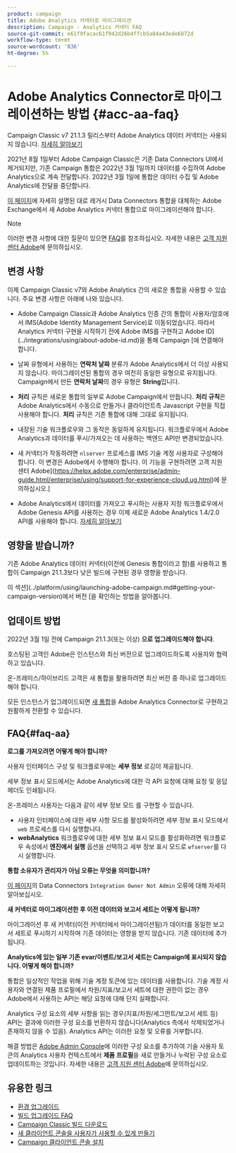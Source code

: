 ```yaml
---
product: campaign
title: Adobe Analytics 커넥터로 마이그레이션
description: Campaign - Analytics 커넥터 FAQ
source-git-commit: e61f9facac61f942d26b4ffcb5a84a43ede6872d
workflow-type: tm+mt
source-wordcount: '836'
ht-degree: 5%

---
```


# Adobe Analytics Connector로 마이그레이션하는 방법 {#acc-aa-faq}

Campaign Classic v7 21.1.3 릴리스부터 Adobe Analytics 데이터 커넥터는 사용되지 않습니다. [자세히 알아보기](https://experienceleague.adobe.com/docs/analytics/import/dataconnectors/data-connectors-eol.html)

2021년 8월 1일부터 Adobe Campaign Classic은 기존 Data Connectors UI에서 제거되지만, 기존 Campaign 통합은 2022년 3월 1일까지 데이터를 수집하여 Adobe Analytics으로 계속 전달합니다. 2022년 3월 1일에 통합은 데이터 수집 및 Adobe Analytics에 전달을 중단합니다.

[이 페이지](../platform/using/adobe-analytics-connector.md)에 자세히 설명된 대로 레거시 Data Connectors 통합을 대체하는 Adobe Exchange에서 새 Adobe Analytics 커넥터 통합으로 마이그레이션해야 합니다.


>[!NOTE]
>
>이러한 변경 사항에 대한 질문이 있으면 [FAQ](#faq-aa)를 참조하십시오. 자세한 내용은 [고객 지원 센터 Adobe](https://helpx.adobe.com/kr/enterprise/admin-guide.html/enterprise/using/support-for-experience-cloud.ug.html)에 문의하십시오.


## 변경 사항

이제 Campaign Classic v7와 Adobe Analytics 간의 새로운 통합을 사용할 수 있습니다. 주요 변경 사항은 아래에 나와 있습니다.

* Adobe Campaign Classic과 Adobe Analytics 인증 간의 통합이 사용자/암호에서 IMS(Adobe Identity Management Service)로 이동되었습니다. 따라서 Analytics 커넥터 구현을 시작하기 전에 Adobe IMS를 구현하고 Adobe ID](../integrations/using/about-adobe-id.md)을 통해 Campaign [에 연결해야 합니다.

* 날짜 유형에서 사용하는 **연락처 날짜** 분류가 Adobe Analytics에서 더 이상 사용되지 않습니다. 마이그레이션된 통합의 경우 여전히 동일한 유형으로 유지됩니다. Campaign에서 만든 **연락처 날짜**&#x200B;의 경우 유형은 **String**&#x200B;입니다.

* **처리** 규칙은 새로운 통합의 일부로 Adobe Campaign에서 만듭니다. **처리 규칙**&#x200B;은 Adobe Analytics에서 수동으로 만들거나 클라이언트측 Javascript 구현을 직접 사용해야 합니다. **처리** 규칙은 기존 통합에 대해 그대로 유지됩니다.

* 내장된 기술 워크플로우와 그 동작은 동일하게 유지됩니다. 워크플로우에서 Adobe Analytics과 데이터를 푸시/가져오는 데 사용하는 백엔드 API만 변경되었습니다.

* 새 커넥터가 작동하려면 `nlserver` 프로세스를 IMS 기술 계정 사용자로 구성해야 합니다. 이 변경은 Adobe에서 수행해야 합니다. 이 기능을 구현하려면 고객 지원 센터 Adobe](https://helpx.adobe.com/enterprise/admin-guide.html/enterprise/using/support-for-experience-cloud.ug.html)에 문의하십시오.[

* Adobe Analytics에서 데이터를 가져오고 푸시하는 사용자 지정 워크플로우에서 Adobe Genesis API를 사용하는 경우 이제 새로운 Adobe Analytics 1.4/2.0 API를 사용해야 합니다. [자세히 알아보기](https://adobeexchangeec.zendesk.com/hc/en-us/articles/360047148832-Replacements-for-Data-Connector-API-calls)

## 영향을 받습니까?

기존 Adobe Analytics 데이터 커넥터(이전에 Genesis 통합이라고 함)를 사용하고 통합이 Campaign 21.1.3보다 낮은 빌드에 구현된 경우 영향을 받습니다.

이 섹션](../platform/using/launching-adobe-campaign.md#getting-your-campaign-version)에서 버전 [을 확인하는 방법을 알아봅니다.

## 업데이트 방법

2022년 3월 1일 전에 Campaign 21.1.3(또는 이상) **으로 업그레이드해야 합니다**.

호스팅된 고객인 Adobe은 인스턴스와 최신 버전으로 업그레이드하도록 사용자와 협력하고 있습니다.

온-프레미스/하이브리드 고객은 새 통합을 활용하려면 최신 버전 중 하나로 업그레이드해야 합니다.

모든 인스턴스가 업그레이드되면 [새 통합](../platform/using/adobe-analytics-connector.md)을 Adobe Analytics Connector로 구현하고 원활하게 전환할 수 있습니다.


## FAQ{#faq-aa}

**로그를 가져오려면 어떻게 해야 합니까?**

사용자 인터페이스 구성 및 워크플로우에는 **세부 정보** 로깅이 제공됩니다.

세부 정보 표시 모드에서는 Adobe Analytics에 대한 각 API 요청에 대해 요청 및 응답 헤더도 인쇄됩니다.

온-프레미스 사용자는 다음과 같이 세부 정보 모드 를 구현할 수 있습니다.

* 사용자 인터페이스에 대한 세부 사항 모드를 활성화하려면 세부 정보 표시 모드에서 `web` 프로세스를 다시 실행합니다.
* **webAnalytics** 워크플로우에 대한 세부 정보 표시 모드를 활성화하려면 워크플로우 속성에서 **엔진에서 실행** 옵션을 선택하고 세부 정보 표시 모드로 `wfserver`를 다시 실행합니다.

**통합 소유자가 관리자가 아님 오류는 무엇을 의미합니까?**

[이 페이지](https://adobeexchangeec.zendesk.com/hc/en-us/articles/360035167932-Adobe-Analytics-Data-Connectors-Integration-Owner-Not-Admin-Error)의 Data Connectors `Integration Owner Not Admin` 오류에 대해 자세히 알아보십시오.

**새 커넥터로 마이그레이션한 후 이전 데이터와 보고서 세트는 어떻게 됩니까?**

마이그레이션 후 새 커넥터(이전 커넥터에서 마이그레이션됨)가 데이터를 동일한 보고서 세트로 푸시하기 시작하며 기존 데이터는 영향을 받지 않습니다. 기존 데이터에 추가됩니다.

**Analytics에 있는 일부 기존 evar/이벤트/보고서 세트는 Campaign에 표시되지 않습니다. 어떻게 해야 합니까?**

통합은 일상적인 작업을 위해 기술 계정 토큰에 있는 데이터를 사용합니다. 기술 계정 사용자와 연결된 제품 프로필에서 차원/지표/보고서 세트에 대한 권한이 없는 경우 Adobe에서 사용하는 API는 해당 요청에 대해 단지 실패합니다.

Analytics 구성 요소의 세부 사항을 읽는 경우(지표/차원/세그먼트/보고서 세트 등) API는 결과에 이러한 구성 요소를 반환하지 않습니다(Analytics 측에서 삭제되었거나 존재하지 않을 수 있음). Analytics API는 이러한 요청 및 오류를 거부합니다.

해결 방법은 [Adobe Admin Console](https://adminconsole.adobe.com/)에 이러한 구성 요소를 추가하여 기술 사용자 토큰의 Analytics 사용자 컨텍스트에서 **제품 프로필**&#x200B;을 새로 만들거나 누락된 구성 요소로 업데이트하는 것입니다. 자세한 내용은 [고객 지원 센터 Adobe](https://helpx.adobe.com/enterprise/admin-guide.html/enterprise/using/support-for-experience-cloud.ug.html)에 문의하십시오.

## 유용한 링크

* [환경 업그레이드](../production/using/build-upgrade.md)
* [빌드 업그레이드 FAQ](../platform/using/faq-build-upgrade.md)
* [Campaign Classic 빌드 다운로드](https://experience.adobe.com/#/downloads/content/software-distribution/en/campaign.html)
* [새 클라이언트 콘솔을 사용자가 사용할 수 있게 만들기](../installation/using/client-console-availability-for-windows.md)
* [Campaign 클라이언트 콘솔 설치](../installation/using/installing-the-client-console.md)
